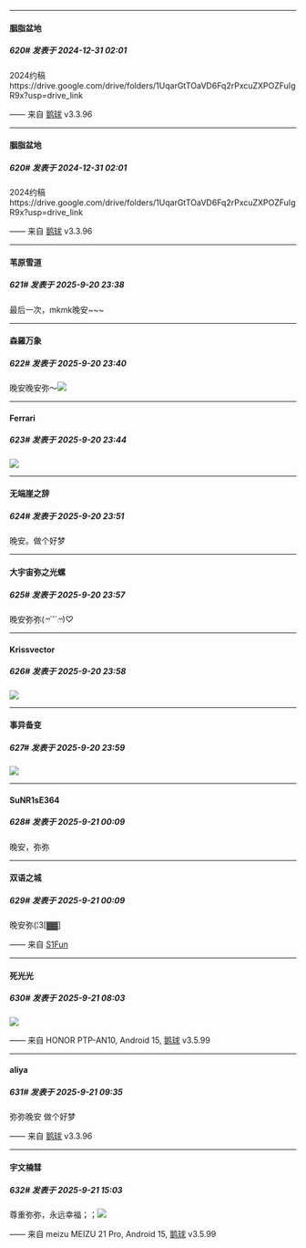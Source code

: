 ﻿
*****

####  胭脂盆地  
##### 620#       发表于 2024-12-31 02:01

2024约稿https://drive.google.com/drive/folders/1UqarGtTOaVD6Fq2rPxcuZXPOZFuIgR9x?usp=drive_link

—— 来自 [鹅球](https://www.pgyer.com/GcUxKd4w) v3.3.96


*****

####  胭脂盆地  
##### 620#       发表于 2024-12-31 02:01

2024约稿https://drive.google.com/drive/folders/1UqarGtTOaVD6Fq2rPxcuZXPOZFuIgR9x?usp=drive_link

—— 来自 [鹅球](https://www.pgyer.com/GcUxKd4w) v3.3.96

*****

####  苇原雪道  
##### 621#       发表于 2025-9-20 23:38

最后一次，mkmk晚安~~~


*****

####  森羅万象  
##### 622#       发表于 2025-9-20 23:40

晚安晚安弥～<img src="https://static.stage1st.com/image/smiley/face2017/023.png" referrerpolicy="no-referrer">

*****

####  Ferrari  
##### 623#       发表于 2025-9-20 23:44

<img src="https://static.stage1st.com/image/smiley/face2017/086.png" referrerpolicy="no-referrer">


*****

####  无端崖之辞  
##### 624#       发表于 2025-9-20 23:51

晚安。做个好梦


*****

####  大宇宙弥之光螺  
##### 625#       发表于 2025-9-20 23:57

晚安弥弥(*ෆ´˘`ෆ*)♡

*****

####  Krissvector  
##### 626#       发表于 2025-9-20 23:58

<img src="https://static.stage1st.com/image/smiley/face2017/140.png" referrerpolicy="no-referrer">

*****

####  事异备变  
##### 627#       发表于 2025-9-20 23:59

<img src="https://static.stage1st.com/image/smiley/face2017/081.png" referrerpolicy="no-referrer">


*****

####  SuNR1sE364  
##### 628#       发表于 2025-9-21 00:09

晚安，弥弥

*****

####  双语之城  
##### 629#       发表于 2025-9-21 00:09

晚安弥(¦3[▓▓]

—— 来自 [S1Fun](https://s1fun.koalcat.com)


*****

####  死光光  
##### 630#       发表于 2025-9-21 08:03

<img src="https://static.stage1st.com/image/smiley/face2017/139.png" referrerpolicy="no-referrer">

—— 来自 HONOR PTP-AN10, Android 15, [鹅球](https://www.pgyer.com/GcUxKd4w) v3.5.99


*****

####  aliya  
##### 631#       发表于 2025-9-21 09:35

弥弥晚安 做个好梦

—— 来自 [鹅球](https://www.pgyer.com/GcUxKd4w) v3.3.96


*****

####  宇文楠彗  
##### 632#       发表于 2025-9-21 15:03

尊重弥弥，永远幸福；；<img src="https://static.stage1st.com/image/smiley/face2017/135.png" referrerpolicy="no-referrer">

—— 来自 meizu MEIZU 21 Pro, Android 15, [鹅球](https://www.pgyer.com/GcUxKd4w) v3.5.99

